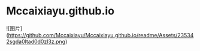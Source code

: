 # Mccaixiayu.github.io
![图片]
(https://github.com/Mccaixiayu/Mccaixiayu.github.io/readme/Assets/235342sgda0ltad0d0zl3z.png)
